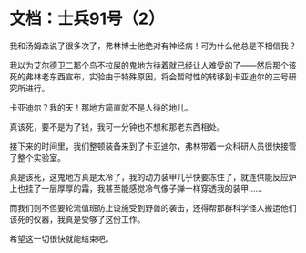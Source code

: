 # 文档：士兵91号（2）

我和汤姆森说了很多次了，弗林博士他绝对有神经病！可为什么他总是不相信我？

我以为艾尔德卫二那个鸟不拉屎的鬼地方待着就已经让人难受的了——然后那个该死的弗林老东西宣布，实验由于特殊原因，将会暂时性的转移到卡亚迪尔的三号研究所进行。

卡亚迪尔？我的天！那地方简直就不是人待的地儿。

真该死，要不是为了钱，我可一分钟也不想和那老东西相处。

接下来的时间里，我们整顿装备来到了卡亚迪尔，弗林带着一众科研人员很快接管了整个实验室。

真是该死，这鬼地方真是太冷了，我的动力装甲几乎快要冻住了，就连供能反应炉上也挂了一层厚厚的霜，我甚至能感觉冷气像子弹一样穿透我的装甲……

而我们则不但要轮流值班防止设施受到野兽的袭击，还得帮那群科学怪人搬运他们该死的仪器，我真是受够了这份工作。

希望这一切很快就能结束吧。